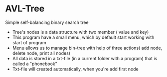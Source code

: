 # AVL-Tree
Simple self-balancing binary search tree

- Tree's nodes is a data structure with two member ( value and key)
- This program have a small menu, which by default start working with start of program
- Menu allows us to manage bin-tree with help of three actions( add node, delete node, print all nodes)
- All data is stored in a txt-file (in a current folder with a program) that is called a "phonebook"
- Txt-file will created automatically, when you're add first node
